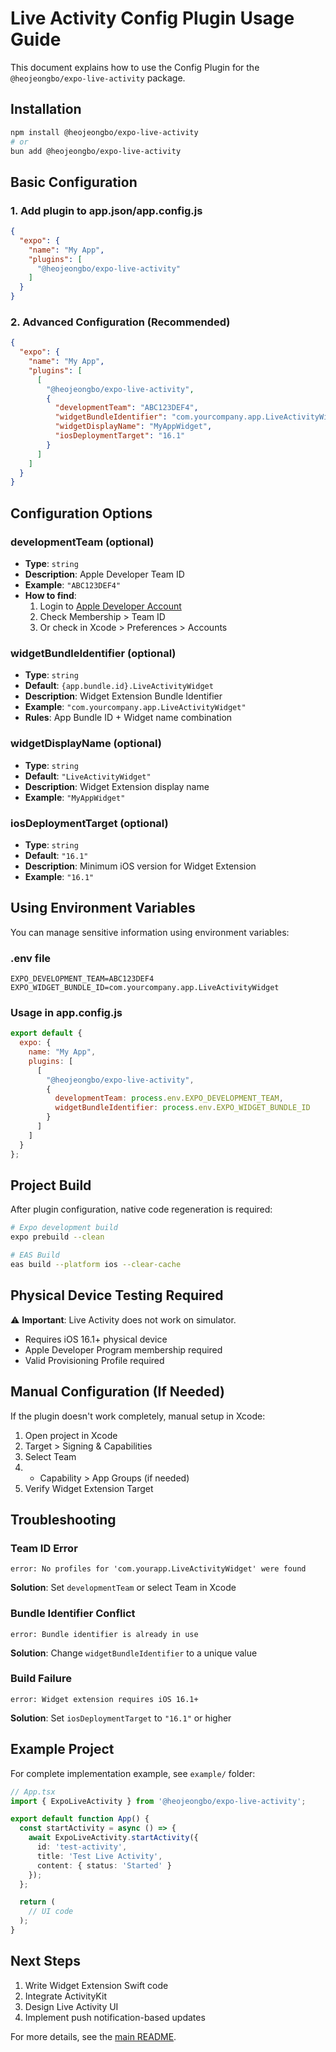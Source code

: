 # Live Activity Config Plugin Usage Guide

This document explains how to use the Config Plugin for the `@heojeongbo/expo-live-activity` package.

## Installation

```bash
npm install @heojeongbo/expo-live-activity
# or
bun add @heojeongbo/expo-live-activity
```

## Basic Configuration

### 1. Add plugin to app.json/app.config.js

```json
{
  "expo": {
    "name": "My App",
    "plugins": [
      "@heojeongbo/expo-live-activity"
    ]
  }
}
```

### 2. Advanced Configuration (Recommended)

```json
{
  "expo": {
    "name": "My App",
    "plugins": [
      [
        "@heojeongbo/expo-live-activity",
        {
          "developmentTeam": "ABC123DEF4",
          "widgetBundleIdentifier": "com.yourcompany.app.LiveActivityWidget",
          "widgetDisplayName": "MyAppWidget",
          "iosDeploymentTarget": "16.1"
        }
      ]
    ]
  }
}
```

## Configuration Options

### developmentTeam (optional)
- **Type**: `string`
- **Description**: Apple Developer Team ID
- **Example**: `"ABC123DEF4"`
- **How to find**:
  1. Login to [Apple Developer Account](https://developer.apple.com/account)
  2. Check Membership > Team ID
  3. Or check in Xcode > Preferences > Accounts

### widgetBundleIdentifier (optional)
- **Type**: `string`
- **Default**: `{app.bundle.id}.LiveActivityWidget`
- **Description**: Widget Extension Bundle Identifier
- **Example**: `"com.yourcompany.app.LiveActivityWidget"`
- **Rules**: App Bundle ID + Widget name combination

### widgetDisplayName (optional)
- **Type**: `string`
- **Default**: `"LiveActivityWidget"`
- **Description**: Widget Extension display name
- **Example**: `"MyAppWidget"`

### iosDeploymentTarget (optional)
- **Type**: `string`
- **Default**: `"16.1"`
- **Description**: Minimum iOS version for Widget Extension
- **Example**: `"16.1"`

## Using Environment Variables

You can manage sensitive information using environment variables:

### .env file
```env
EXPO_DEVELOPMENT_TEAM=ABC123DEF4
EXPO_WIDGET_BUNDLE_ID=com.yourcompany.app.LiveActivityWidget
```

### Usage in app.config.js
```javascript
export default {
  expo: {
    name: "My App",
    plugins: [
      [
        "@heojeongbo/expo-live-activity",
        {
          developmentTeam: process.env.EXPO_DEVELOPMENT_TEAM,
          widgetBundleIdentifier: process.env.EXPO_WIDGET_BUNDLE_ID
        }
      ]
    ]
  }
};
```

## Project Build

After plugin configuration, native code regeneration is required:

```bash
# Expo development build
expo prebuild --clean

# EAS Build
eas build --platform ios --clear-cache
```

## Physical Device Testing Required

⚠️ **Important**: Live Activity does not work on simulator.

- Requires iOS 16.1+ physical device
- Apple Developer Program membership required
- Valid Provisioning Profile required

## Manual Configuration (If Needed)

If the plugin doesn't work completely, manual setup in Xcode:

1. Open project in Xcode
2. Target > Signing & Capabilities
3. Select Team
4. + Capability > App Groups (if needed)
5. Verify Widget Extension Target

## Troubleshooting

### Team ID Error
```
error: No profiles for 'com.yourapp.LiveActivityWidget' were found
```
**Solution**: Set `developmentTeam` or select Team in Xcode

### Bundle Identifier Conflict
```
error: Bundle identifier is already in use
```
**Solution**: Change `widgetBundleIdentifier` to a unique value

### Build Failure
```
error: Widget extension requires iOS 16.1+
```
**Solution**: Set `iosDeploymentTarget` to `"16.1"` or higher

## Example Project

For complete implementation example, see `example/` folder:

```typescript
// App.tsx
import { ExpoLiveActivity } from '@heojeongbo/expo-live-activity';

export default function App() {
  const startActivity = async () => {
    await ExpoLiveActivity.startActivity({
      id: 'test-activity',
      title: 'Test Live Activity',
      content: { status: 'Started' }
    });
  };

  return (
    // UI code
  );
}
```

## Next Steps

1. Write Widget Extension Swift code
2. Integrate ActivityKit
3. Design Live Activity UI
4. Implement push notification-based updates

For more details, see the [main README](./README.md).